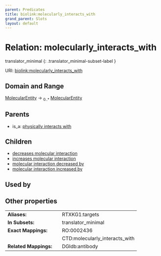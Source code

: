 ```yaml
---
parent: Predicates
title: biolink:molecularly_interacts_with
grand_parent: Slots
layout: default
---
```


# Relation: molecularly_interacts_with

translator_minimal
{: .translator_minimal-subset-label }




URI: [biolink:molecularly_interacts_with](https://w3id.org/biolink/vocab/molecularly_interacts_with)

## Domain and Range

[MolecularEntity](MolecularEntity.md) ->  <sub>0..\*</sub> [MolecularEntity](MolecularEntity.md)

## Parents

 *  is_a: [physically interacts with](physically_interacts_with.md)

## Children

 *  [decreases molecular interaction](decreases_molecular_interaction.md)
 *  [increases molecular interaction](increases_molecular_interaction.md)
 *  [molecular interaction decreased by](molecular_interaction_decreased_by.md)
 *  [molecular interaction increased by](molecular_interaction_increased_by.md)

## Used by


## Other properties

|  |  |  |
| --- | --- | --- |
| **Aliases:** | | RTXKG1:targets |
| **In Subsets:** | | translator_minimal |
| **Exact Mappings:** | | RO:0002436 |
|  | | CTD:molecularly_interacts_with |
| **Related Mappings:** | | DGIdb:antibody |

